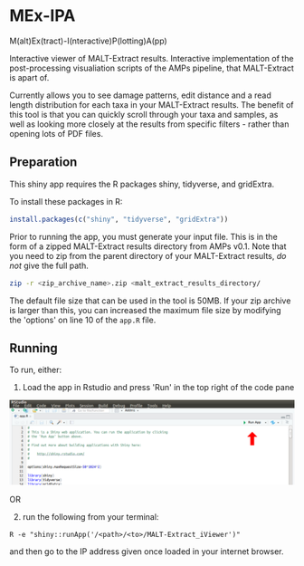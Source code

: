 # MEx-IPA

M(alt)Ex(tract)-I(nteractive)P(lotting)A(pp)

Interactive viewer of MALT-Extract results. Interactive implementation of the post-processing visualiation scripts of the AMPs pipeline, that MALT-Extract is apart of.

Currently allows you to see damage patterns, edit distance and a read length distribution for each taxa in your MALT-Extract results. The benefit of this tool is that you can quickly scroll through your taxa and samples, as well as looking more closely at the results from specific filters - rather than opening lots of PDF files.

## Preparation
This shiny app requires the R packages shiny, tidyverse, and gridExtra.

To install these packages in R:

```R
install.packages(c("shiny", "tidyverse", "gridExtra"))
```

Prior to running the app, you must generate your input file. This is in the form of a zipped MALT-Extract results directory from AMPs v0.1. Note that you need to zip from the parent directory of your MALT-Extract results, _do not_ give the full path.

```bash
zip -r <zip_archive_name>.zip <malt_extract_results_directory/
```

The default file size that can be used in the tool is 50MB. If your zip archive is larger than this, you can increased the maximum file size by modifying the 'options' on line 10 of the `app.R` file.

## Running

To run, either:

1) Load the app in Rstudio and press 'Run' in the top right of the code pane

![How to run in Rstudio](images/01-rstudio_instructions.png)

OR

2) run the following from your terminal:

```
R -e "shiny::runApp('/<path>/<to>/MALT-Extract_iViewer')"
```

and then go to the IP address given once loaded in your internet browser.
